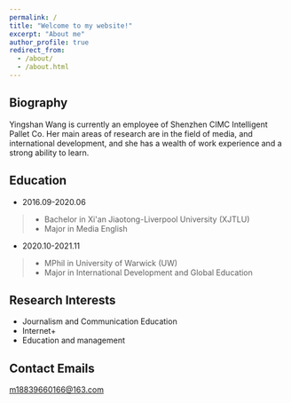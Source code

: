 ```yaml
---
permalink: /
title: "Welcome to my website!"
excerpt: "About me"
author_profile: true
redirect_from: 
  - /about/
  - /about.html
---
```



Biography
------
Yingshan Wang is currently an employee of Shenzhen CIMC Intelligent Pallet Co. Her main areas of research are in the field of media, and international development, and she has a wealth of work experience and a strong ability to learn. 

Education
------
- 2016.09-2020.06  
>- Bachelor in Xi'an Jiaotong-Liverpool University (XJTLU)   
>- Major in Media English  
- 2020.10-2021.11  
>- MPhil in University of Warwick  (UW)  
>- Major in International Development and Global Education  

Research Interests
------
- Journalism and Communication Education  
- Internet+  
- Education and management

Contact Emails
------
m18839660166@163.com  

